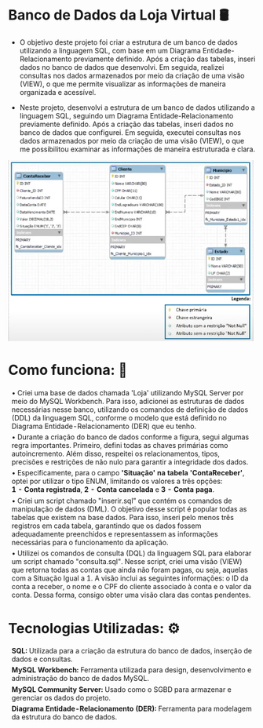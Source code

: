 # Banco de Dados da Loja Virtual 🛢

- O objetivo deste projeto foi criar a estrutura de um banco de dados utilizando a linguagem SQL, com base em um Diagrama Entidade-Relacionamento previamente definido. Após a criação das tabelas, inseri dados no banco de dados que desenvolvi. Em seguida, realizei consultas nos dados armazenados por meio da criação de uma visão (VIEW), o que me permite visualizar as informações de maneira organizada e acessível.

- Neste projeto, desenvolvi a estrutura de um banco de dados utilizando a linguagem SQL, seguindo um Diagrama Entidade-Relacionamento previamente definido. Após a criação das tabelas, inseri dados no banco de dados que configurei. Em seguida, executei consultas nos dados armazenados por meio da criação de uma visão (VIEW), o que me possibilitou examinar as informações de maneira estruturada e clara.

<div>
  <img src="Banco de Dados/DER.png" width="500px">
</div>

# Como funciona: 🎯
<table>
  <thead>
    <td> • Criei uma base de dados chamada 'Loja' utilizando MySQL Server por meio do MySQL Workbench. Para isso, adicionei as estruturas de dados necessárias nesse banco, utilizando os comandos de definição de dados (DDL) da linguagem SQL, conforme o modelo que está definido no Diagrama Entidade-Relacionamento (DER) que eu tenho.</td>
  </thead>
  <tbody>
    <thead>
      <td> • Durante a criação do banco de dados conforme a figura, segui algumas regra importantes. Primeiro, defini todas as chaves primárias como autoincremento. Além disso, respeitei os relacionamentos,   tipos, precisões e restrições de não nulo para garantir a integridade dos dados. 
    </thead>
    <thead>
     <td> • Especificamente, para o campo <b>'Situação' na tabela 'ContaReceber'</b>, optei por utilizar o tipo ENUM, limitando os valores a três opções: <br/>  <b>1 - Conta registrada</b>, <b> 2 - Conta cancelada</b> e <b>3 - Conta paga</b>.</td>
    </thead>
    <thead>
      <td> • Criei um script chamado "inserir.sql" que contém os comandos de manipulação de dados (DML). O objetivo desse script é popular todas as tabelas que existem na base dados. Para isso, inseri pelo menos três registros em cada tabela, garantindo que os dados fossem adequadamente preenchidos e representassem as informações necessárias para o funcionamento da aplicação.</td>
    </thead>
    <thead>
      <td> • Utilizei os comandos de consulta (DQL) da linguagem SQL para elaborar um script chamado "consulta.sql". Nesse script, criei uma visão (VIEW) que retorna todas as contas que ainda não foram pagas, ou seja, aquelas com a Situação Igual a 1. A visão inclui as seguintes informações: o ID da conta a receber, o nome e o CPF do cliente associado à conta e o valor da conta. Dessa forma, consigo obter uma visão clara das contas pendentes.</td>
    </thead>
    </table>


# Tecnologias Utilizadas: ⚙️
<table>
  <thead>
    <td> <b>SQL:</b> Utilizada para a criação da estrutura do banco de dados, inserção de dados e consultas.</td>
  </thead>
  <tbody>
    <thead>
      <td> <b>MySQL Workbench:</b> Ferramenta utilizada para design, desenvolvimento e administração do banco de dados MySQL.</td>
    </thead>
    <thead>
      <td> <b>MySQL Community Server:</b> Usado como o SGBD para armazenar e gerenciar os dados do projeto.</td>
    </thead>
    <thead>
      <td> <b>Diagrama Entidade-Relacionamento (DER):</b> Ferramenta para modelagem da estrutura do banco de dados.</td>
    </thead>
  </tbody>
</table>
